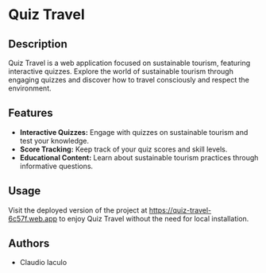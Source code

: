 # Quiz Travel

## Description

Quiz Travel is a web application focused on sustainable tourism, featuring interactive quizzes. Explore the world of sustainable tourism through engaging quizzes and discover how to travel consciously and respect the environment.

## Features

- **Interactive Quizzes:** Engage with quizzes on sustainable tourism and test your knowledge.
- **Score Tracking:** Keep track of your quiz scores and skill levels.
- **Educational Content:** Learn about sustainable tourism practices through informative questions.

## Usage

Visit the deployed version of the project at https://quiz-travel-6c57f.web.app to enjoy Quiz Travel without the need for local installation.

## Authors

- Claudio Iaculo

